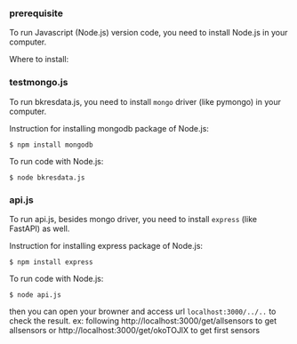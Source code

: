 
### prerequisite
To run Javascript (Node.js) version code, you need to install Node.js in your computer.

Where to install:

### testmongo.js
To run bkresdata.js, you need to install `mongo` driver (like pymongo) in your computer. 

Instruction for installing mongodb package of Node.js:

```shell
$ npm install mongodb
```


To run code with Node.js:
```shell
$ node bkresdata.js
```

### api.js

To run api.js, besides mongo driver, you need to install `express` (like FastAPI) as well.

Instruction for installing express package of Node.js:

```shell
$ npm install express
```

To run code with Node.js:
```shell
$ node api.js
```

then you can open your browner and access url `localhost:3000/../..` to check the result.
ex: following http://localhost:3000/get/allsensors to get allsensors 
 or http://localhost:3000/get/okoTOJlX to get first sensors